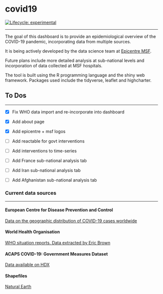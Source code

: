 
# covid19

<!-- badges: start -->
[![Lifecycle: experimental](https://img.shields.io/badge/lifecycle-experimental-orange.svg)](https://www.tidyverse.org/lifecycle/#experimental)
<!-- badges: end -->

---

The goal of this dashboard is to provide an epidemiological overview of the COVID-19 pandemic, incorporating data from multiple sources. 

It is being actively developed by the data science team at [Epicentre MSF](https://epicentre.msf.org/en).

Future plans include more detailed analysis at sub-national levels and incorporation of data collected at MSF hospitals.

The tool is built using the R programming language and the shiny web framework. Packages used include the tidyverse, leaflet and highcharter.

## To Dos

---

- [x] Fix WHO data import and re-incorporate into dashboard
- [x] Add about page
- [x] Add epicentre + msf logos
- [ ] Add reactable for govt interventions
- [ ] Add interventions to time-series
- [ ] Add France sub-national analysis tab
- [ ] Add Iran sub-national analysis tab
- [ ] Add Afghanistan sub-national analysis tab


### Current data sources

---

#### European Centre for Disease Prevention and Control 

[Data on the geographic distribution of COVID-19 cases worldwide](https://www.ecdc.europa.eu/en/publications-data/download-todays-data-geographic-distribution-covid-19-cases-worldwide)

#### World Health Organisation

[WHO situation reports. Data extracted by Eric Brown](https://github.com/eebrown/data2019nCoV)

#### ACAPS COVID-19: Government Measures Dataset 

[Data available on HDX](https://data.humdata.org/dataset/acaps-covid19-government-measures-dataset)

#### Shapefiles

[Natural Earth](https://www.naturalearthdata.com/)




